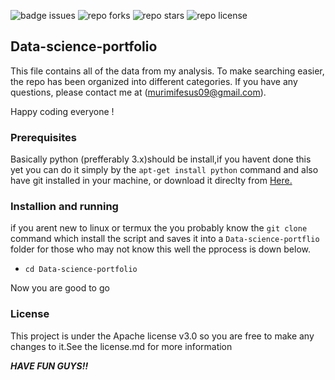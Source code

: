 ![badge issues](https://img.shields.io/github/issues/syno3/Data-science-portfolio)
![repo forks](https://img.shields.io/github/forks/syno3/Data-science-portfolio)
![repo stars](https://img.shields.io/github/stars/syno3/Data-science-portfolio)
![repo license](https://img.shields.io/github/license/syno3/Data-science-portfolio)


## Data-science-portfolio
This file contains all of the data from my analysis. To make searching easier, the repo has been organized into different categories.
If you have any questions, please contact me at (murimifesus09@gmail.com).

Happy coding everyone !
<h3><span>Prerequisites</b></h3>
Basically python (prefferably 3.x)should be install,if you havent done this yet you can do it simply by the <code>apt-get install python</code> command and also have git installed in your machine, or download it direclty from <a href="https://www.python.org/downloads/">Here.</a>
<h3><b>Installion and running</b></h3>
if you arent new to linux or termux the you probably know the <code>git clone</code> command which install the script and saves it into a <code>Data-science-portflio</code> folder for those who may not know this well the pprocess is down below.
<ul>
<li><code>cd Data-science-portfolio</li></code>
</ul>
Now you are good to go<br>
<h3><b>License</h3></b>
This project is under the Apache license v3.0 so you are free to make any changes to it.See the license.md for more information

<b><i>HAVE FUN GUYS!!</i></b>


